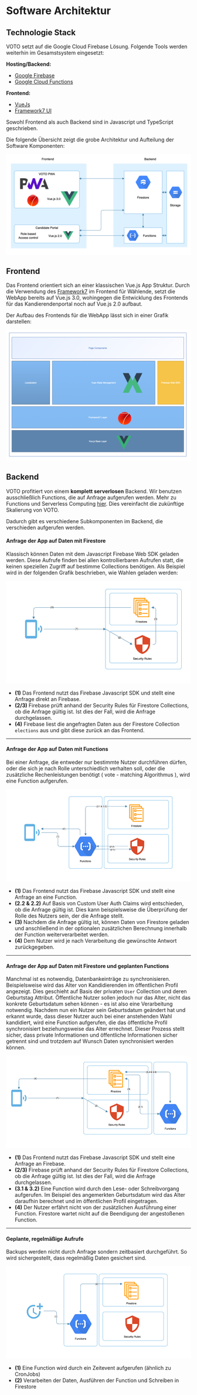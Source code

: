 # Software Architektur

## Technologie Stack

VOTO setzt auf die Google Cloud Firebase Lösung. Folgende Tools werden weiterhin im Gesamstsystem eingesetzt:

**Hosting/Backend:**

- [Google Firebase](https://firebase.google.com)
- [Google Cloud Functions](https://cloud.google.com/functions?hl=de)

**Frontend:**

- [VueJs](https://vuejs.org)
- [Framework7 UI](https://framework7.io)

Sowohl Frontend als auch Backend sind in Javascript und TypeScript geschrieben.

Die folgende Übersicht zeigt die grobe Architektur und Aufteilung der Software Komponenten:

![Software Komponenten](../res/overview.png "Software Komponenten")

## Frontend

Das Frontend orientiert sich an einer klassischen Vue.js App Struktur. Durch die Verwendung des [Framework7](https://framework7.io) im Frontend für Wählende, setzt die WebApp bereits auf Vue.js 3.0, wohingegen die Entwicklung des Frontends für das Kandierendenportal noch auf Vue.js 2.0 aufbaut.

Der Aufbau des Frontends für die WebApp lässt sich in einer Grafik darstellen:

![Frontend](../res/frontend.png "Frontend")

## Backend

VOTO profitiert von einem **komplett serverlosen** Backend. Wir benutzen ausschließlich Functions, die auf Anfrage aufgerufen werden. Mehr zu Functions und Serverless Computing [hier](https://en.wikipedia.org/wiki/Serverless_computing). Dies vereinfacht die zukünftige Skalierung von VOTO.

Dadurch gibt es verschiedene Subkomponenten im Backend, die verschieden aufgerufen werden.

#### Anfrage der App auf Daten mit Firestore

Klassisch können Daten mit dem Javascript Firebase Web SDK geladen werden. Diese Aufrufe finden bei allen kontrollierbaren Aufrufen statt, die keinen speziellen Zugriff auf bestimme Collections benötigen. Als Beispiel wird in der folgenden Grafik beschrieben, wie Wahlen geladen werden:

![Request data from firestore](../res/requestfirestore.png "Request data from firestore")

- **(1)** Das Frontend nutzt das Firebase Javascript SDK und stellt eine Anfrage direkt an Firebase.
- **(2/3)** Firebase prüft anhand der Security Rules für Firestore Collections, ob die Anfrage gültig ist. Ist dies der Fall, wird die Anfrage durchgelassen.
- **(4)** Firebase liest die angefragten Daten aus der Firestore Collection `elections` aus und gibt diese zurück an das Frontend.

---

#### Anfrage der App auf Daten mit Functions

Bei einer Anfrage, die entweder nur bestimmte Nutzer durchführen dürfen, oder die sich je nach Rolle unterschiedlich verhalten soll, oder die zusätzliche Rechenleistungen benötigt ( vote - matching Algorithmus ), wird eine Function aufgerufen.

![Request data from Function](../res/requestfunction.png "Request data from Function")

- **(1)** Das Frontend nutzt das Firebase Javascript SDK und stellt eine Anfrage an eine Function.
- **(2.2 & 2.2)** Auf Basis von Custom User Auth Claims wird entschieden, ob die Anfrage gültig ist. Dies kann beispielsweise die Überprüfung der Rolle des Nutzers sein, der die Anfrage stellt.
- **(3)** Nachdem die Anfrage gültig ist, können Daten von Firestore geladen und anschließend in der optionalen zusätzlichen Berechnung innerhalb der Function weiterverarbeitet werden.
- **(4)** Dem Nutzer wird je nach Verarbeitung die gewünschte Antwort zurückgegeben.

---

#### Anfrage der App auf Daten mit Firestore und geplanten Functions

Manchmal ist es notwendig, Datenbankeinträge zu synchronisieren. Beispielsweise wird das Alter von Kandidierenden im öffentlichen Profil angezeigt. Dies geschieht auf Basis der privaten `User` Collection und deren Geburtstag Attribut. Öffentliche Nutzer sollen jedoch nur das Alter, nicht das konkrete Geburtsdatum sehen können - es ist also eine Verarbeitung notwendig. Nachdem nun ein Nutzer sein Geburtsdatum geändert hat und erkannt wurde, dass dieser Nutzer auch bei einer anstehenden Wahl kandidiert, wird eine Function aufgerufen, die das öffentliche Profil synchronisiert beziehungsweise das Alter errechnet. Dieser Prozess stellt sicher, dass private Informationen und öffentliche Informationen sicher getrennt sind und trotzdem auf Wunsch Daten synchronisiert werden können.

![Request data from firestore and functions](../res/requestfirestoreSubFunction.png "Request data from firestore and functions")

- **(1)** Das Frontend nutzt das Firebase Javascript SDK und stellt eine Anfrage an Firebase.
- **(2/3)** Firebase prüft anhand der Security Rules für Firestore Collections, ob die Anfrage gültig ist. Ist dies der Fall, wird die Anfrage durchgelassen.
- **(3.1 & 3.2)** Eine Function wird durch den Lese- oder Schreibvorgang aufgerufen. Im Beispiel des angemerkten Geburtsdatum wird das Alter daraufhin berechnet und im öffentlichen Profil eingetragen.
- **(4)** Der Nutzer erfährt nicht von der zusätzlichen Ausführung einer Function. Firestore wartet nicht auf die Beendigung der angestoßenen Function.

---

#### Geplante, regelmäßige Aufrufe

Backups werden nicht durch Anfrage sondern zeitbasiert durchgeführt. So wird sichergestellt, dass regelmäßig Daten gesichert sind.

![Scheduled functions](../res/scheduled.png "Scheduled functions")

- **(1)** Eine Function wird durch ein Zeitevent aufgerufen (ähnlich zu CronJobs)
- **(2)** Verarbeiten der Daten, Ausführen der Function und Schreiben in Firestore
